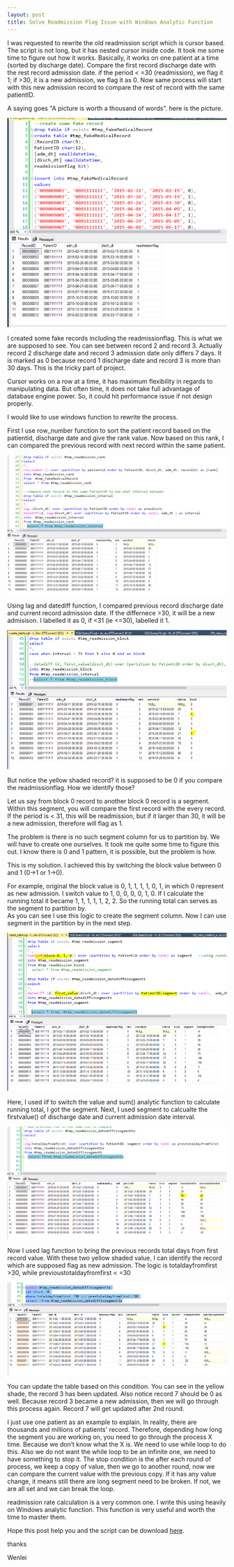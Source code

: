 ```yaml
---
layout: post
title: Solve Readmission Flag Issue with Windows Analytic Function
---
```


I was requested to rewrite the old readmission script which is cursor based. The script is not long, but it has nested cursor inside code.  It took me some time to figure out how it works.  Basically, it works on one patient at a time (sorted by discharge date). Compare the first record discharge date with the rest record admission date. if the period < =30 (readmission), we flag it 1; if >30, it is a new admission, we flag it as 0.  Now same process will start with this new admission record to compare the rest of record with the same patientID.     

A saying goes "A picture is worth a thousand of words". here is the picture.   

<img src="/images/blog28/create_sample_data.PNG">   

I created some fake records including the readmissionflag. This is what we are supposed to see. You can see between record 2 and record 3. Actually record 2 discharge date and record 3 admission date only differs 7 days. It is marked as 0 because record 1 discharge date and record 3 is more than 30 days. This is the tricky part of project.      

Cursor works on a row at a time, it has maximum flexibility in regards to manipulating data.  But often time, it does not take full advantage of database engine power. So, it could hit performance issue if not design properly.  

I would like to use windows function to rewrite the process.  

First I use row_number function to sort the patient record based on the patientid, discharge date and give the rank value. Now based on this rank, I can compared the previous record with next record within the same patient.   

<img src="/images/blog28/rank_interval.PNG">   

Using lag and datediff function, I compared previous record discharge date and current record admission date.  If the differnece >30, it will be a new admisison. I labelled it as 0,  if <31 (ie <=30), labelled it 1.  

<img src="/images/blog28/first_label.PNG">  

But notice the yellow shaded record?  it is supposed to be 0 if you compare the readmissionflag.  How we identify those?  

Let us say from block 0 record to another block 0 record is a segment. Within this segment, you will compare the first record with the every record. If the period is < 31, this will be readmission, but if it larger than 30, it will be a new admission, therefore will flag as 1.  

The problem is there is no such segment column for us to partition by. We will have to create one ourselves. It took me quite some time to figure this out. I know there is 0 and 1 pattern, it is possible, but the problem is how.  

This is my solution.  I achieved this by switching the block value between 0 and 1 (0->1 or 1->0).  

For example, original the block value is 0, 1, 1, 1, 1, 0, 1, in which 0 represent as new admission.  I switch value to 1, 0, 0, 0, 0, 1, 0.   If I calculate the running total it became 1, 1, 1, 1, 1, 2, 2. So the running total can serves as the segment to partition by.  
As you can see I use this logic to create the segment column. Now I can use segment in the partition by in the next step.  

<img src="/images/blog28/rank_compare_with_previous_record.PNG">    

Here, I used iif to switch the value and sum() analytic function to calculate running total, I got the segment. Next, I used segment to calcualte the firstvalue() of discharge date and current admission date interval.  

<img src="/images/blog28/identfiy_record.PNG">   

Now I used lag function to bring the previous records total days from first record value. With these two yellow shaded value, I can identify the record which are supposed flag as new admission.  The logic is totaldayfromfirst >30, while previoustotaldayfromfirst < =30

<img src="/images/blog28/update_block.PNG">  

You can update the table based on this condition. You can see in the yellow shade, the record 3 has been updated. Also notice record 7 should be 0 as well.  Because record 3 became a new admission, then we will go through this process again. Record 7 will get updated after 2nd round. 

I just use one patient as an example to explain.  In reality, there are thousands and millions of patients' record. Therefore, depending how long the segment you are working on, you need to go through the process X time.   Because we don’t know what the X is. We need to use while loop to do this.  Also we do not want the while loop to be an infinite one, we need to have something to stop it.  The stop condition is the after each round of process, we keep a copy of value, then we go to another round, now we can compare the current value with the previous copy.  If it has any value change, it means still there are long segment need to be broken.  If not, we are all set and we can break the loop.  

readmission rate calculation is a very common one.  I write this using heavily on Windows analytic function. This function is very useful and worth the time to master them.  

Hope this post help you and the script can be download <a href="Files/full_script.sql">here</a>.  

thanks  

Wenlei




